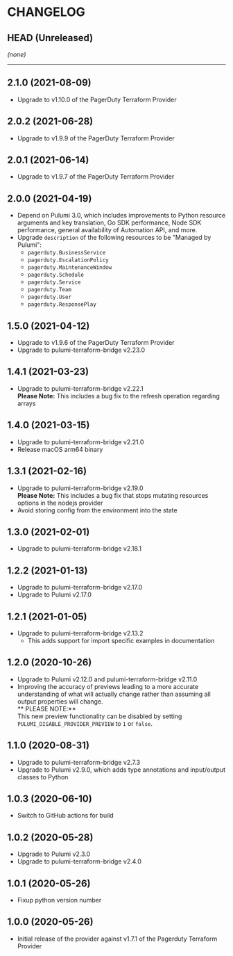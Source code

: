 CHANGELOG
=========

## HEAD (Unreleased)
_(none)_

---

## 2.1.0 (2021-08-09)
* Upgrade to v1.10.0 of the PagerDuty Terraform Provider

## 2.0.2 (2021-06-28)
* Upgrade to v1.9.9 of the PagerDuty Terraform Provider

## 2.0.1 (2021-06-14)
* Upgrade to v1.9.7 of the PagerDuty Terraform Provider

## 2.0.0 (2021-04-19)
* Depend on Pulumi 3.0, which includes improvements to Python resource arguments and key translation, Go SDK performance,
  Node SDK performance, general availability of Automation API, and more.
* Upgrade `description` of the following resources to be "Managed by Pulumi":
  - `pagerduty.BusinessService`
  - `pagerduty.EscalationPolicy`
  - `pagerduty.MaintenanceWindow`
  - `pagerduty.Schedule`
  - `pagerduty.Service`
  - `pagerduty.Team`
  - `pagerduty.User`
  - `pagerduty.ResponsePlay`

## 1.5.0 (2021-04-12)
* Upgrade to v1.9.6 of the PagerDuty Terraform Provider
* Upgrade to pulumi-terraform-bridge v2.23.0

## 1.4.1 (2021-03-23)
* Upgrade to pulumi-terraform-bridge v2.22.1  
  **Please Note:** This includes a bug fix to the refresh operation regarding arrays

## 1.4.0 (2021-03-15)
* Upgrade to pulumi-terraform-bridge v2.21.0
* Release macOS arm64 binary

## 1.3.1 (2021-02-16)
* Upgrade to pulumi-terraform-bridge v2.19.0  
  **Please Note:** This includes a bug fix that stops mutating resources options in the nodejs provider
* Avoid storing config from the environment into the state

## 1.3.0 (2021-02-01)
* Upgrade to pulumi-terraform-bridge v2.18.1

## 1.2.2 (2021-01-13)
* Upgrade to pulumi-terraform-bridge v2.17.0
* Upgrade to Pulumi v2.17.0

## 1.2.1 (2021-01-05)
* Upgrade to pulumi-terraform-bridge v2.13.2
  * This adds support for import specific examples in documentation

## 1.2.0 (2020-10-26)
* Upgrade to Pulumi v2.12.0 and pulumi-terraform-bridge v2.11.0
* Improving the accuracy of previews leading to a more accurate understanding of what will actually change rather than assuming all output properties will change.  
  ** PLEASE NOTE:**  
  This new preview functionality can be disabled by setting `PULUMI_DISABLE_PROVIDER_PREVIEW` to `1` or `false`.

## 1.1.0 (2020-08-31)
* Upgrade to pulumi-terraform-bridge v2.7.3
* Upgrade to Pulumi v2.9.0, which adds type annotations and input/output classes to Python

## 1.0.3 (2020-06-10)
* Switch to GitHub actions for build

## 1.0.2 (2020-05-28)
* Upgrade to Pulumi v2.3.0
* Upgrade to pulumi-terraform-bridge v2.4.0

## 1.0.1 (2020-05-26)
* Fixup python version number

## 1.0.0 (2020-05-26)
* Initial release of the provider against v1.7.1 of the Pagerduty Terraform Provider
